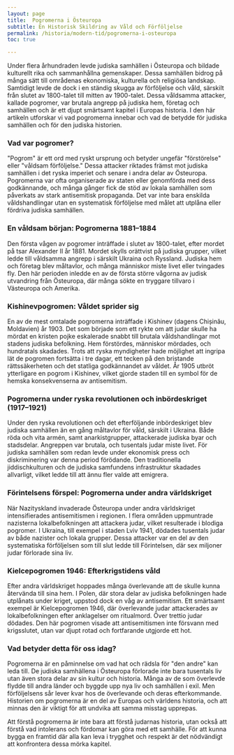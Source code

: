 ```yaml
---
layout: page
title:  Pogromerna i Östeuropa
subtitle: En Historisk Skildring av Våld och Förföljelse
permalink: /historia/modern-tid/pogromerna-i-osteuropa
toc: true

---
```


Under flera århundraden levde judiska samhällen i Östeuropa och bildade kulturellt rika och sammanhållna gemenskaper. Dessa samhällen bidrog på många sätt till områdenas ekonomiska, kulturella och religiösa landskap. Samtidigt levde de dock i en ständig skugga av förföljelse och våld, särskilt från slutet av 1800-talet till mitten av 1900-talet. Dessa våldsamma attacker, kallade pogromer, var brutala angrepp på judiska hem, företag och samhällen och är ett djupt smärtsamt kapitel i Europas historia. I den här artikeln utforskar vi vad pogromerna innebar och vad de betydde för judiska samhällen och för den judiska historien.

### Vad var pogromer?

"Pogrom" är ett ord med ryskt ursprung och betyder ungefär "förstörelse" eller "våldsam förföljelse." Dessa attacker riktades främst mot judiska samhällen i det ryska imperiet och senare i andra delar av Östeuropa. Pogromerna var ofta organiserade av staten eller genomförda med dess godkännande, och många gånger fick de stöd av lokala samhällen som påverkats av stark antisemitisk propaganda. Det var inte bara enskilda våldshandlingar utan en systematisk förföljelse med målet att utplåna eller fördriva judiska samhällen.

### En våldsam början: Pogromerna 1881–1884

Den första vågen av pogromer inträffade i slutet av 1800-talet, efter mordet på tsar Alexander II år 1881. Mordet skylls orättvist på judiska grupper, vilket ledde till våldsamma angrepp i särskilt Ukraina och Ryssland. Judiska hem och företag blev måltavlor, och många människor miste livet eller tvingades fly. Den här perioden inledde en av de första större vågorna av judisk utvandring från Östeuropa, där många sökte en tryggare tillvaro i Västeuropa och Amerika.

### Kishinevpogromen: Våldet sprider sig

En av de mest omtalade pogromerna inträffade i Kishinev (dagens Chișinău, Moldavien) år 1903. Det som började som ett rykte om att judar skulle ha mördat en kristen pojke eskalerade snabbt till brutala våldshandlingar mot stadens judiska befolkning. Hem förstördes, människor mördades, och hundratals skadades. Trots att ryska myndigheter hade möjlighet att ingripa lät de pogromen fortsätta i tre dagar, ett tecken på den bristande rättssäkerheten och det statliga godkännandet av våldet. År 1905 utbröt ytterligare en pogrom i Kishinev, vilket gjorde staden till en symbol för de hemska konsekvenserna av antisemitism.

### Pogromerna under ryska revolutionen och inbördeskriget (1917–1921)

Under den ryska revolutionen och det efterföljande inbördeskriget blev judiska samhällen än en gång måltavlor för våld, särskilt i Ukraina. Både röda och vita armén, samt anarkistgrupper, attackerade judiska byar och stadsdelar. Angreppen var brutala, och tusentals judar miste livet. För judiska samhällen som redan levde under ekonomisk press och diskriminering var denna period förödande. Den traditionella jiddischkulturen och de judiska samfundens infrastruktur skadades allvarligt, vilket ledde till att ännu fler valde att emigrera.

### Förintelsens förspel: Pogromerna under andra världskriget

När Nazityskland invaderade Östeuropa under andra världskriget intensifierades antisemitismen i regionen. I flera områden uppmuntrade nazisterna lokalbefolkningen att attackera judar, vilket resulterade i blodiga pogromer. I Ukraina, till exempel i staden Lviv 1941, dödades tusentals judar av både nazister och lokala grupper. Dessa attacker var en del av den systematiska förföljelsen som till slut ledde till Förintelsen, där sex miljoner judar förlorade sina liv.

### Kielcepogromen 1946: Efterkrigstidens våld

Efter andra världskriget hoppades många överlevande att de skulle kunna återvända till sina hem. I Polen, där stora delar av judiska befolkningen hade utplånats under kriget, uppstod dock en våg av antisemitism. Ett smärtsamt exempel är Kielcepogromen 1946, där överlevande judar attackerades av lokalbefolkningen efter anklagelser om ritualmord. Över trettio judar dödades. Den här pogromen visade att antisemitismen inte försvann med krigsslutet, utan var djupt rotad och fortfarande utgjorde ett hot.

### Vad betyder detta för oss idag?

Pogromerna är en påminnelse om vad hat och rädsla för "den andre" kan leda till. De judiska samhällena i Östeuropa förlorade inte bara tusentals liv utan även stora delar av sin kultur och historia. Många av de som överlevde flydde till andra länder och byggde upp nya liv och samhällen i exil. Men förföljelsens sår lever kvar hos de överlevande och deras efterkommande. Historien om pogromerna är en del av Europas och världens historia, och att minnas den är viktigt för att undvika att samma misstag upprepas.

Att förstå pogromerna är inte bara att förstå judarnas historia, utan också att förstå vad intolerans och fördomar kan göra med ett samhälle. För att kunna bygga en framtid där alla kan leva i trygghet och respekt är det nödvändigt att konfrontera dessa mörka kapitel.
